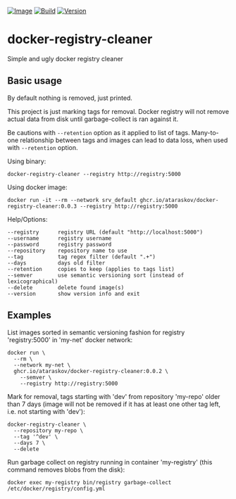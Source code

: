 [![Image](https://github.com/ataraskov/docker-registry-cleaner/actions/workflows/image.yml/badge.svg)](https://github.com/ataraskov/docker-registry-cleaner/actions/workflows/image.yml) [![Build](https://github.com/ataraskov/docker-registry-cleaner/actions/workflows/release.yml/badge.svg)](https://github.com/ataraskov/docker-registry-cleaner/actions/workflows/release.yml) [![Version](https://img.shields.io/github/v/release/ataraskov/docker-registry-cleaner.svg?color=32ca55&label=Version)](https://github.com/ataraskov/docker-registry-cleaner/releases/latest)

# docker-registry-cleaner
Simple and ugly docker registry cleaner

## Basic usage

By default nothing is removed, just printed.

This project is just marking tags for removal. Docker registry will not remove actual data from disk until garbage-collect is ran against it.

Be cautions with `--retention` option as it applied to list of tags. Many-to-one relationship between tags and images can lead to data loss, when used with `--retention` option.

Using binary:

    docker-registry-cleaner --registry http://registry:5000

Using docker image:

    docker run -it --rm --network srv_default ghcr.io/ataraskov/docker-registry-cleaner:0.0.3 --registry http://registry:5000 

Help/Options:

    --registry      registry URL (default "http://localhost:5000")
    --username      registry username
    --password      registry password
    --repository    repository name to use
    --tag           tag regex filter (default ".+")
    --days          days old filter
    --retention     copies to keep (applies to tags list)
    --semver        use semantic versioning sort (instead of lexicographical)
    --delete        delete found image(s)
    --version       show version info and exit


## Examples

List images sorted in semantic versioning fashion for registry 'registry:5000' in 'my-net' docker network:

    docker run \
      --rm \
      --network my-net \
      ghcr.io/ataraskov/docker-registry-cleaner:0.0.2 \
        --semver \
        --registry http://registry:5000

Mark for removal, tags starting with 'dev' from repository 'my-repo' older than 7 days (image will not be removed if it has at least one other tag left, i.e. not starting with 'dev'):

    docker-registry-cleaner \
      --repository my-repo \
      --tag '^dev' \
      --days 7 \
      --delete

Run garbage collect on registry running in container 'my-registry' (this command removes blobs from the disk):

    docker exec my-registry bin/registry garbage-collect /etc/docker/registry/config.yml
